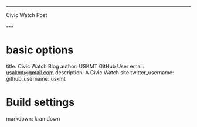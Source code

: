 
---
<p>Civic Watch Post</p>
---

# basic options
title: Civic Watch Blog
author: USKMT GitHub User
email: usakmt@gmail.com
description: A Civic Watch site
twitter_username: 
github_username:  uskmt

# Build settings
markdown: kramdown
